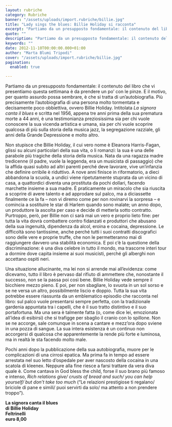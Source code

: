 ```yaml
---
layout: rubriche
category: Rubriche
banner: "/assets/uploads/import.rubriche/billie.jpg"
title: "Lady sings the blues: Billie Holiday si racconta"
excerpt: "Partiamo da un presupposto fondamentale: il contenuto del libro che vi presentiamo questa settimana è da prendere un po’ con le pinze. E il motivo, per quanto assurdo possa sembrare, è che si tratta di un’autobiografia. Più precisamente l’autobiografia di una persona molto tormentata e decisamente poco obbiettiva, ovvero Billie Holiday. Intitolata La signora canta [&hellip"
quote: ""
description: "Partiamo da un presupposto fondamentale: il contenuto del libro che vi presentiamo questa settimana è da prendere un po’ con le pinze. E il motivo, per quanto assurdo possa sembrare, è che si tratta di un’autobiografia. Più precisamente l’autobiografia di una persona molto tormentata e decisamente poco obbiettiva, ovvero Billie Holiday. Intitolata La signora canta [&hellip"
keywords: ""
date: 2012-11-10T00:00:00.000+01:00
author: "Marta Blumi Tripodi"
cover: "/assets/uploads/import.rubriche/billie.jpg"
pagination:
  enabled: true

---
```


Partiamo da un presupposto fondamentale: il contenuto del libro che vi presentiamo questa settimana è da prendere un po’ con le pinze. E il motivo, per quanto assurdo possa sembrare, è che si tratta di un’autobiografia. Più precisamente l’autobiografia di una persona molto tormentata e decisamente poco obbiettiva, ovvero Billie Holiday. Intitolata _La signora canta il blues_ e scritta nel 1956, appena tre anni prima della sua prematura morte a 44 anni, è una testimonianza preziosissima sia per chi vuole conoscere la sua vicenda artistica e umana, sia per chi vuole scoprire qualcosa di più sulla storia della musica jazz, la segregazione razziale, gli anni della Grande Depressione e molto altro.

Non stupisce che Billie Holiday, il cui vero nome è Eleanora Harris-Fagan, glissi su alcuni particolari della sua vita, o li romanzi: la sua è una delle parabole più tragiche della storia della musica. Nata da una ragazza madre tredicenne (il padre, vuole la leggenda, era un musicista di passaggio) che la affida quasi subito ad altri parenti perché deve lavorare, vive un’infanzia che definire orribile è riduttivo. A nove anni finisce in riformatorio, a dieci abbandona la scuola, a undici viene ripetutamente stuprata da un vicino di casa, a quattordici diventa una prostituta da pochi dollari, facendo marchette insieme a sua madre. È praticamente un miracolo che sia riuscita a scoprire di avere talento e ad approdare sul palco, ma a diciassette finalmente ce la fa – non vi diremo come per non rovinarvi la sorpresa – e comincia a sostituire le star di Harlem quando sono malate; un anno dopo, un produttore la ascolta per caso e decide di metterla sotto contratto. Purtroppo, però, per Billie non ci sarà mai un vero e proprio lieto fine: per tutta la vita dovrà combattere contro fidanzati e produttori che abusano della sua ingenuità, dipendenza da alcol, eroina e cocaina, depressione. Le difficoltà sono tantissime, anche perché tutti i suoi contratti discografici sono delle vere e proprie truffe, che non le permetteranno mai di raggiungere davvero una stabilità economica. E poi c’è la questione della discriminazione: è una diva celebre in tutto il mondo, ma trascorre interi tour a dormire dove capita insieme ai suoi musicisti, perché gli alberghi non accettano ospiti neri.

Una situazione allucinante, ma lei non si arrende mai all’evidenza: come dicevamo, tutto il libro è pervaso dal rifiuto di ammettere che, nonostante il successo, non se la passa poi così bene. Billie Holiday vede sempre il bicchiere mezzo pieno. E poi, per non sbagliare, lo svuota in un sol sorso e se ne versa un altro, possibilmente liscio e doppio. Tutta la sua vita potrebbe essere riassunta da un emblematico episodio che racconta nel libro: sul palco vuole presentarsi sempre perfetta, con la tradizionale gardenia appuntata tra i capelli, che è il suo tratto distintivo e il suo portafortuna. Ma una sera è talmente fatta (o, come dice lei, emozionata all’idea di esibirsi) che si trafigge per sbaglio il cranio con lo spillone. Non se ne accorge, sale comunque in scena a cantare e mezz’ora dopo sviene in una pozza di sangue. La sua intera esistenza è un continuo non accorgersi di qualcosa che apparentemente la rende più forte e luminosa, ma in realtà le sta facendo molto male.

Pochi anni dopo la pubblicazione della sua autobiografia, muore per le complicazioni di una cirrosi epatica. Ma prima fa in tempo ad essere arrestata nel suo letto d’ospedale per aver nascosto della cocaina in una scatola di kleenex. Neppure alla fine riesce a farsi trattare da vera diva quale è. Come cantava in God bless the child, forse il suo brano più famoso e intenso, _Rich relations give/ crusts of bread and such/ you can help yourself/ but don’t take too much_ (“Le relazioni prestigiose ti regalano/ briciole di pane e simili/ puoi servirti da solo/ ma attento a non prendere troppo”).

**La signora canta il blues**  
**di Billie Holiday**  
**Feltrinelli**  
**euro 8,00**